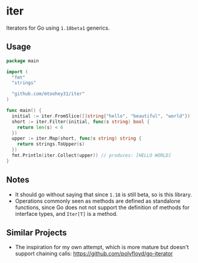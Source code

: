 # iter

Iterators for Go using `1.18beta1` generics.

## Usage

```go
package main

import (
  "fmt"
  "strings"

  "github.com/mtoohey31/iter"
)

func main() {
  initial := iter.FromSlice([]string{"hello", "beautiful", "world"})
  short := iter.Filter(initial, func(s string) bool {
    return len(s) < 6
  })
  upper := iter.Map(short, func(s string) string {
    return strings.ToUpper(s)
  })
  fmt.Println(iter.Collect(upper)) // produces: [HELLO WORLD]
}
```

## Notes

- It should go without saying that since `1.18` is still beta, so is this library.
- Operations commonly seen as methods are defined as standalone functions, since Go does not not support the definition of methods for interface types, and `Iter[T]` is a method.

## Similar Projects

- The inspiration for my own attempt, which is more mature but doesn't support chaining calls: <https://github.com/polyfloyd/go-iterator>
